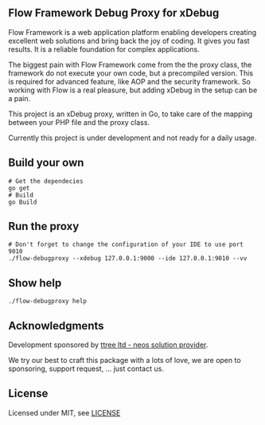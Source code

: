 Flow Framework Debug Proxy for xDebug
-------------------------------------

Flow Framework is a web application platform enabling developers creating
excellent web solutions and bring back the joy of coding. It gives you fast
results. It is a reliable foundation for complex applications.

The biggest pain with Flow Framework come from the the proxy class, the
framework do not execute your own code, but a precompiled version. This is
required for advanced feature, like AOP and the security framework. So working
with Flow is a real pleasure, but adding xDebug in the setup can be a pain.

This project is an xDebug proxy, written in Go, to take care of the mapping
between your PHP file and the proxy class.

Currently this project is under development and not ready for a daily usage.

Build your own
--------------

    # Get the dependecies
    go get
    # Build
    go Build

Run the proxy
-------------

    # Don't forget to change the configuration of your IDE to use port 9010
    ./flow-debugproxy --xdebug 127.0.0.1:9000 --ide 127.0.0.1:9010 --vv

Show help
---------

    ./flow-debugproxy help

Acknowledgments
---------------

Development sponsored by [ttree ltd - neos solution provider](http://ttree.ch).

We try our best to craft this package with a lots of love, we are open to
sponsoring, support request, ... just contact us.

License
-------

Licensed under MIT, see [LICENSE](LICENSE)

